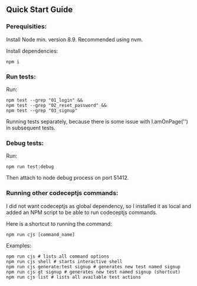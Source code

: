 ## Quick Start Guide

### Perequisities:

Install Node min. version 8.9. Recommended using nvm.

Install dependencies:

```
npm i
```

### Run tests:

Run:

```
npm test --grep "01_login" &&
npm test --grep "02_reset_password" &&
npm test --grep "03_signup"
```

Running tests separately, because there is some issue with I.amOnPage('') in subsequent tests.

### Debug tests:

Run:

```
npm run test:debug
```

Then attach to node debug process on port 51412.

### Running other codeceptjs commands:

I did not want codeceptjs as global dependency, so I installed it as local and added an NPM script to be able to run codeceptjs commands.

Here is a shortcut to running the command:

```
npm run cjs [command_name]
```

Examples:

```
npm run cjs # lists all command options
npm run cjs shell # starts interactive shell
npm run cjs generate:test signup # generates new test named signup
npm run cjs gt signup # generates new test named signup (shortcut)
npm run cjs list # lists all available test actions
```